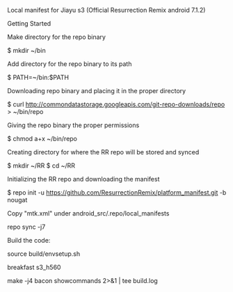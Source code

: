 Local manifest for Jiayu s3 (Official Resurrection Remix android 7.1.2) 

Getting Started

Make directory for the repo binary

  $ mkdir ~/bin

Add directory for the repo binary to its path

  $ PATH=~/bin:$PATH

Downloading repo binary and placing it in the proper directory

  $ curl http://commondatastorage.googleapis.com/git-repo-downloads/repo > ~/bin/repo

Giving the repo binary the proper permissions

  $ chmod a+x ~/bin/repo

Creating directory for where the RR repo will be stored and synced

  $ mkdir ~/RR
  $ cd ~/RR

Initializing the RR repo and downloading the manifest

  $  repo init -u https://github.com/ResurrectionRemix/platform_manifest.git -b nougat


Copy "mtk.xml" under android_src/.repo/local_manifests

repo sync -j7

Build the code:

source build/envsetup.sh

breakfast s3_h560

make -j4 bacon showcommands 2>&1 | tee build.log

